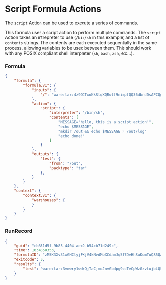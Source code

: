 Script Formula Actions
==========================================================

The `script` Action can be used to execute a series of commands.

This formula uses a script action to perform multiple commands. The `script` Action takes an intrepreter
to use (`/bin/sh` in this example) and a list of `contents` strings. The contents are each executed sequentially
in the same process, allowing variables to be used between them. This should work with any POSIX compliant shell
interpreter (`sh`, `bash`, `zsh`, etc...).

### Formula

[testmark]:# (script/formula)
```json
{
	"formula": {
		"formula.v1": {
			"inputs": {
				"/": "ware:tar:4z9DCTxoKkStqXQRwtf9nimpfQQ36dbndDsAPCQgECfbXt3edanUrsVKCjE9TkX2v9"
			},
			"action": {
				"script": {
					"interpreter": "/bin/sh",
					"contents": [
						"MESSAGE='hello, this is a script action'",
						"echo $MESSAGE",
						"mkdir /out && echo $MESSAGE > /out/log"
						"echo done!"
					]
				}
			},
			"outputs": {
				"test": {
					"from": "/out",
					"packtype": "tar"
				},
			}
		}
	},
	"context": {
		"context.v1": {
			"warehouses": {
			}
		}
	}
}
```

### RunRecord

[testmark]:# (script/runrecord)
```json
{
	"guid": "cb351d5f-9b85-4404-aec9-b54cb71d249c",
	"time": 1634850353,
	"formulaID": "zM5K3Xv31xGHCtyjFXjV4kNvdMoXCdamJq5t7DvHhSuKomTuQ85QampAi4kayHuA7sRbWNh",
	"exitcode": 0,
	"results": {
		"test": "ware:tar:3vmwry1wdxQjTaCjmoJnvGbdpg9ucTvCpWzGzvtujbLQSwvPPAECTm3YxrsHnERtzg"
	}
}
```
